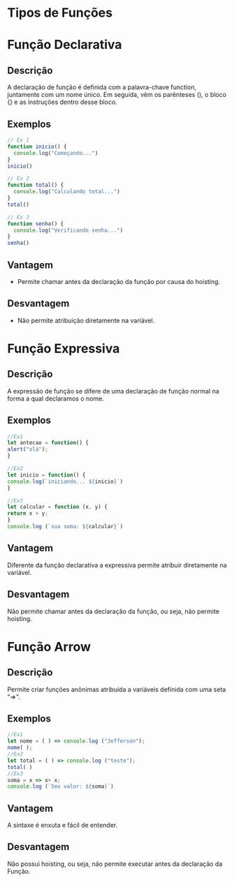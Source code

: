 # Tipos de Funções


# Função Declarativa

## Descrição
A declaração de função é definida com a palavra-chave function, juntamente com um nome único. Em seguida, vêm os parênteses (), o bloco {} e as instruções dentro desse bloco.

## Exemplos

```javascript
// Ex 1
function inicio() {
  console.log("Começando...")
}
inicio()

// Ex 2
function total() {
  console.log("Calculando total...")
}
total()

// Ex 3
function senha() {
  console.log("Verificando senha...")
}
senha()
```
## Vantagem
- Permite chamar antes da declaração da função por causa do hoisting.
## Desvantagem
- Não permite atribuição diretamente na variável.



# Função Expressiva

## Descrição 

A expressão de função se difere de uma declaração de função normal na forma a qual declaramos o nome. 

## Exemplos

```javascript
//Ex1
let antecao = function() {
alert("olá");
}

//Ex2
let inicio = function() {
console.log(`iniciando... ${inicio}`)
}

//Ex3
let calcular = function (x, y) {
return x + y;
}
console.log (`sua soma: ${calcular}`)
```

## Vantagem
 Diferente da função declarativa a expressiva permite atribuir diretamente na variável. 

## Desvantagem
Não permite chamar antes da declaração da função, ou seja, não permite hoisting.

# Função Arrow 
## Descrição 
Permite criar funções anônimas atribuída a variáveis definida com uma seta "=>".

## Exemplos 

```javascript
//Ex1 
let nome = ( ) => console.log ("Jefferson");
nome( );
//Ex2
let total = ( ) => console.log ("teste");
total( )
//Ex3
soma = x => x+ x;
console.log (`Seu valor: ${soma}`)
```
## Vantagem
A sintaxe é enxuta e fácil de entender.
## Desvantagem
Não possui hoisting, ou seja, não permite executar antes da declaração da Função.

